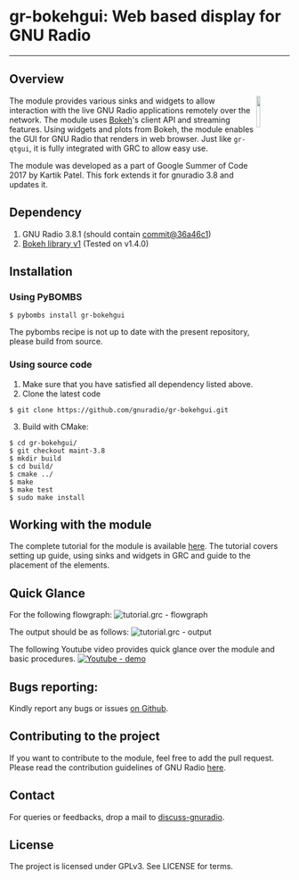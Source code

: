 # gr-bokehgui: Web based display for GNU Radio
------------------------------

## Overview
<img align="right" src="https://wiki.gnuradio.org/images/2/2f/Gnuradio_logo_icon.png?054f8" width="12%" />

The module provides various sinks and widgets to allow interaction with the live GNU Radio applications remotely over the network. The module uses [Bokeh](https://docs.bokeh.org/en/1.4.0/)'s client API and streaming features. Using widgets and plots from Bokeh, the module enables the GUI for GNU Radio that renders in web browser. Just like `gr-qtgui`, it is fully integrated with GRC to allow easy use.

The module was developed as a part of Google Summer of Code 2017 by Kartik Patel.
This fork extends it for gnuradio 3.8 and updates it.

## Dependency
1. GNU Radio 3.8.1 (should contain [commit@36a46c1](https://github.com/gnuradio/gnuradio/pull/3316))
2. [Bokeh library v1](https://docs.bokeh.org/en/1.4.0/)
   (Tested on v1.4.0)

## Installation
### Using PyBOMBS
```
$ pybombs install gr-bokehgui
```
The pybombs recipe is not up to date with the present repository, please build from source.

### Using source code
1. Make sure that you have satisfied all dependency listed above.
2. Clone the latest code
```
$ git clone https://github.com/gnuradio/gr-bokehgui.git
```
3. Build with CMake:
```
$ cd gr-bokehgui/
$ git checkout maint-3.8
$ mkdir build
$ cd build/
$ cmake ../
$ make
$ make test
$ sudo make install
```

## Working with the module
The complete tutorial for the module is available [here](http://kartikpatel.in/GSoC2017/tutorial/). The tutorial covers setting up guide, using sinks and widgets in GRC and guide to the placement of the elements.

## Quick Glance
For the following flowgraph:
![tutorial.grc - flowgraph](http://kartikpatel.in/GSoC2017/images/tutorial/tutorial.grc.png)<br>

The output should be as follows:
![tutorial.grc - output](http://kartikpatel.in/GSoC2017/images/tutorial/tutorial.png)<br>

The following Youtube video provides quick glance over the module and basic procedures.
[![Youtube - demo](http://img.youtube.com/vi/EyNOE9icNVc/0.jpg)](https://www.youtube.com/watch?v=EyNOE9icNVc)

## Bugs reporting:
Kindly report any bugs or issues [on Github](https://github.com/gnuradio/gr-bokehgui/issues/).

## Contributing to the project
If you want to contribute to the module, feel free to add the pull request. Please read the contribution guidelines of GNU Radio [here](https://wiki.gnuradio.org/index.php/Development).

## Contact
For queries or feedbacks, drop a mail to [discuss-gnuradio](mailto:discuss-gnuradio@gnu.org).

## License
The project is licensed under GPLv3. See LICENSE for terms.
